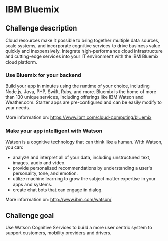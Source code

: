 # IBM Bluemix

## Challenge description
Cloud resources make it possible to bring together multiple data sources, scale systems, and incorporate cognitive services to drive business value quickly and inexpensively. Integrate high-performance cloud infrastructure and cutting-edge services into your IT environment with the IBM Bluemix cloud platform.

### Use Bluemix for your backend
Build your app in minutes using the runtime of your choice, including Node.js, Java, PHP, Swift, Ruby, and more. Bluemix is the home of more than 130 unique services, including offerings like IBM Watson and Weather.com. Starter apps are pre-configured and can be easily modify to your needs.

More information on: https://www.ibm.com/cloud-computing/bluemix

### Make your app intelligent with Watson
Watson is a cognitive technology that can think like a human. With Watson, you can:

- analyze and interpret all of your data, including unstructured text, images, audio and video.
- provide personalized recommendations by understanding a user's personality, tone, and emotion.
- utilize machine learning to grow the subject matter expertise in your apps and systems.
- create chat bots that can engage in dialog.

More information on: http://www.ibm.com/watson/

## Challenge goal
Use Watson Cognitive Services to build a more user centric system to support customers, mobility providers and drivers.
